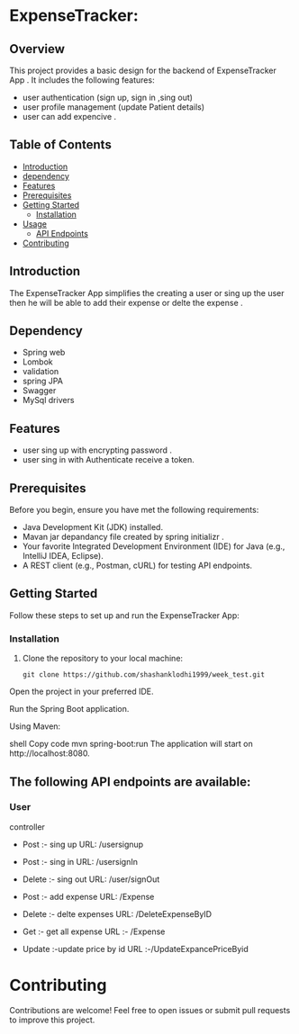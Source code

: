 
# ExpenseTracker:
## Overview

This project provides a basic design for the backend of ExpenseTracker App . It includes the following features:

- user  authentication (sign up, sign in ,sing out)
- user profile management (update Patient details)
- user can add expencive .

## Table of Contents

- [Introduction](#introduction)
- [dependency](#dependency)
- [Features](#features)
- [Prerequisites](#prerequisites)
- [Getting Started](#getting-started)
  - [Installation](#installation)
- [Usage](#usage)
  - [API Endpoints](#api-endpoints)
- [Contributing](#contributing)


## Introduction

The ExpenseTracker  App simplifies the creating a user  or sing up the user then he will be able to add their expense or delte the expense .

## Dependency
- Spring web 
- Lombok
- validation
- spring JPA
- Swagger 
- MySql drivers 
## Features
- user sing up with encrypting password .
- user sing in with Authenticate receive a token.

## Prerequisites

Before you begin, ensure you have met the following requirements:

- Java Development Kit (JDK) installed.
- Mavan jar depandancy file created by spring initializr .
- Your favorite Integrated Development Environment (IDE) for Java (e.g., IntelliJ IDEA, Eclipse).
- A REST client (e.g., Postman, cURL) for testing API endpoints.

## Getting Started

Follow these steps to set up and run the  ExpenseTracker App:

### Installation

1. Clone the repository to your local machine:

   ```shell
   git clone https://github.com/shashanklodhi1999/week_test.git
Open the project in your preferred IDE.

Run the Spring Boot application.

Using Maven:

shell
Copy code
mvn spring-boot:run
The application will start on http://localhost:8080.

 ## The following API endpoints are available:

### User
  controller 

- Post :- sing up
  URL: /usersignup 

- Post :- sing in
  URL: /usersignIn

- Delete :- sing out
  URL: /user/signOut

 - Post :- add expense 
   URL: /Expense

 - Delete :- delte expenses
   URL: /DeleteExpenseByID
 - Get :- get all expense
   URL :- /Expense
 - Update :-update price by id 
   URL :-/UpdateExpancePriceByid





# Contributing
Contributions are welcome! Feel free to open issues or submit pull requests to improve this project.